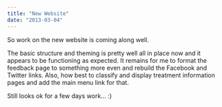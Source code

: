 ```yaml
---
title: "New Website"
date: "2013-03-04"
---
```


So work on the new website is coming along well.
<!-- excerpt -->
The basic structure and theming is pretty well all in place now and it appears to be functioning as expected. It remains for me to format the feedback page to something more even and rebuild the Facebook and Twitter links.
Also, how best to classify and display treatment information pages and add the main menu link for that.

Still looks ok for a few days work... :)
